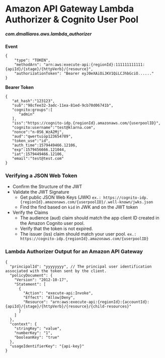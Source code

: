 # Amazon API Gateway Lambda Authorizer & Cognito User Pool
##### com.dmalliaros.aws.lambda_authorizer
**Event**
```$xslt
{
    "type": "TOKEN",
    "methodArn": "arn:aws:execute-api:{regionId}:111111111111:{apiId}/{stage}/{httpVerb}/{resource}",
    "authorizationToken": "Bearer eyJ0eXAiOiJKV1QiLCJhbGciO......"
}
```
**Bearer Token**
```$xslt
{
   "at_hash":"123123",
   "sub":"98cfee32-3adc-11ea-81ed-9cb70d06741b",
   "cognito:groups":[
      "admin"
   ],
   "iss":"https://cognito-idp.{regionId}.amazonaws.com/{userpoolID}",
   "cognito:username":"test@klarna.com",
   "nonce":"n-0S6_WzA2Mj",
   "aud":"qwertuiop123654789",
   "token_use":"id",
   "auth_time":1579449466.12106,
   "exp":1579456666.121044,
   "iat":1579449466.12106,
   "email":"test@test.com"
}
```
### Verifying a JSON Web Token 

* Confirm the Structure of the JWT 
* Validate the JWT Signature
    * Get public JSON Web Keys (JWK) 
        `ex.: https://cognito-idp.{regionId}.amazonaws.com/{userpoolID}/.well-known/jwks.json`
    * Find the find based on `kid` in  JWK and on the JWT token
* Verify the Claims 
    * The audience (aud) claim should match the app client ID created in the Amazon Cognito user pool.  
    * Verify that the token is not expired.
    * The issuer (iss) claim should match your user pool.
     `ex.: https://cognito-idp.{regionId}.amazonaws.com/{userpoolID}`



### Lambda Authorizer Output for an Amazon API Gateway 
```
{
  "principalId": "yyyyyyyy", // The principal user identification associated with the token sent by the client.
  "policyDocument": {
    "Version": "2012-10-17",
    "Statement": [
      {
        "Action": "execute-api:Invoke",
        "Effect": "Allow|Deny",
        "Resource": "arn:aws:execute-api:{regionId}:{accountId}:{apiId}/{stage}/{httpVerb}/{resource}/{child-resources}"
      }
    ]
  },
  "context": {
    "stringKey": "value",
    "numberKey": "1",
    "booleanKey": "true"
  },
  "usageIdentifierKey": "{api-key}"
}
```
